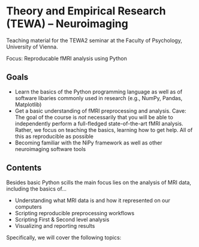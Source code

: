 # Theory and Empirical Research (TEWA) – Neuroimaging

Teaching material for the TEWA2 seminar at the Faculty of Psychology, University of Vienna.

Focus: Reproducable fMRI analysis using Python

## Goals

- Learn the basics of the Python programming language as well as of software libaries commonly used in research (e.g., NumPy, Pandas, Matplotlib)
- Get a basic understanding of fMRI preprocessing and analysis. Cave: The goal of the course is *not* necessarily that you will be able to independently perform a full-fledged state-of-the-art fMRI analysis. Rather, we focus on teaching the basics, learning how to get help. All of this as reproducible as possible 
- Becoming familiar with the NiPy framework as well as other neuroimaging software tools
  
## Contents

Besides basic Python scills the main focus lies on the analysis of MRI data, including the basics of...

- Understanding what MRI data is and how it represented on our computers
- Scripting reproducible preprocessing workflows
- Scripting First & Second level analysis 
- Visualizing and reporting results

Specifically, we will cover the following topics:

